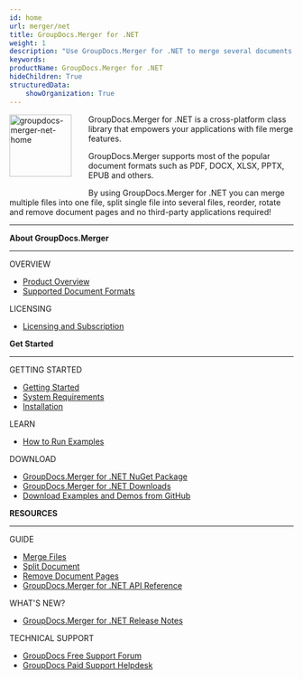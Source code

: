 ```yaml
---
id: home
url: merger/net
title: GroupDocs.Merger for .NET
weight: 1
description: "Use GroupDocs.Merger for .NET to merge several documents into one, split single document to multiple and organize documents in different ways."
keywords: 
productName: GroupDocs.Merger for .NET
hideChildren: True
structuredData:
    showOrganization: True
---
```

<img src="merger/net/images/home.png" alt="groupdocs-merger-net-home" align="left" style="width:110px; margin: 0 30px 30px 0"/>

GroupDocs.Merger for .NET is a cross-platform class library that empowers your applications with file merge features.

GroupDocs.Merger supports most of the popular document formats such as PDF, DOCX, XLSX, PPTX, EPUB and others.

By using GroupDocs.Merger for .NET you can merge multiple files into one file, split single file into several files, reorder, rotate and remove document pages  and no third-party applications required!

------

<div class="row">
	<div class="col-md-4">
		<p><b>About GroupDocs.Merger</b></p>
			<hr><p>OVERVIEW</p></hr>
			<ul>
				<li><a href='{{< ref "product-overview" >}}'>Product Overview</a></li>
				<li><a href='{{< ref "merger/net/getting-started/supported-document-formats.md" >}}'>Supported Document Formats</a></li>
			</ul>
			<p>LICENSING</p>
			<ul>
                <li><a href='{{< ref "merger/net/getting-started/licensing-and-subscription.md" >}}'>Licensing and Subscription</a></li>
			</ul>
	</div>
	<div class="col-md-4">
		<p><b>Get Started</b></p>
			<hr><p>GETTING STARTED</p></hr>
			<ul>
				<li><a href='{{< ref "merger/net/getting-started" >}}'>Getting Started</a></li>
				<li><a href='{{< ref "merger/net/getting-started/system-requirements.md" >}}'>System Requirements</a></li>
				<li><a href='{{< ref "merger/net/getting-started/installation.md" >}}'>Installation</a></li>
			</ul>
			<p>LEARN</p>
			<ul>
				<li><a href='{{< ref "merger/net/getting-started/how-to-run-examples.md" >}}'>How to Run Examples</a></li>
			</ul>
			<p>DOWNLOAD</p>
			<ul>
				<li><a href="https://www.nuget.org/packages/GroupDocs.Merger/">GroupDocs.Merger for .NET NuGet Package</a></li>
				</li><li><a href="https://downloads.groupdocs.com/merger/net">GroupDocs.Merger for .NET Downloads</a></li>
				<li><a href="https://github.com/groupdocs-merger/GroupDocs.Merger-for-.NET">Download Examples and Demos from GitHub</a></li>
			</ul>
	</div>
	<div class="col-md-4">
		<p><b>RESOURCES</b></p>
			<hr><p>GUIDE</p></hr>
			<ul>
				<li><a href='{{< ref "merger/net/developer-guide/merge" >}}'>Merge Files</a></li>
				<li><a href='{{< ref "merger/net/developer-guide/single-document-operations/split-document.md" >}}'>Split Document</a></li>
				<li><a href='{{< ref "merger/net/developer-guide/single-document-operations/remove-pages.md" >}}'>Remove Document Pages</a></li>
				<li><a href="https://apireference.groupdocs.com/merger/net">GroupDocs.Merger for .NET API Reference</a></li>
			</ul>
			<p>WHAT'S NEW?</p>
			<ul>
				<li><a href='{{< ref "merger/net/release-notes" >}}'>GroupDocs.Merger for .NET Release Notes</a></li>
			</ul>
			<p>TECHNICAL SUPPORT</p>
			<ul>
				<li><a href="https://forum.groupdocs.com/">GroupDocs Free Support Forum</a></li>
				<li><a href="https://helpdesk.groupdocs.com/">GroupDocs Paid Support Helpdesk</a></li>
			</ul>
	</div>
</div>